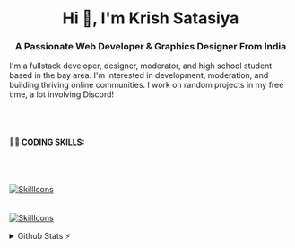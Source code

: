 <h1 align="center">Hi 👋, I'm Krish Satasiya</h1>
<h3 align="center">A Passionate Web Developer & Graphics Designer From India</h3>

I'm a fullstack developer, designer, moderator, and high school student based in the bay area. I'm interested in development, moderation, and building thriving online communities. I work on random projects in my free time, a lot involving Discord!

<br></br>
<div>
  <h4>👩‍💻 CODING SKILLS:</h4>
</div>
<br></br>

[![SkillIcons](https://skillicons.dev/icons?i=js,html,css,nodejs,py,tailwind,vue,mongodb,docker,aws,gcp,azure,react,flutter,androidstudio,cpp,c,angular,aws,gcp,bootstrap,css,html,firebase,flutter,git,github,kotlin,mysql,nodejs,npm,react,wordpress)](https://krishsatasiya.netlify.app/)<br/>
<br></br>
[![SkillIcons](https://skillicons.dev/icons?i=figma,ae,blender,ai,ps,pr,xd)](https://krishsatasiya.netlify.app/)<br/>

<details>
  <summary>Github Stats ⚡</summary>
  
  <a href="#">![Github stats](https://github-readme-stats.vercel.app/api?username=mrkrishsatasiya&theme=blueberry&count_private=true&hide_border=true&line_height=20)</a>
  <a href="#">![Top Langs](https://github-readme-stats.vercel.app/api/top-langs/?username=mrkrishsatasiya&layout=compact&theme=blueberry&count_private=true&hide_border=true)</a>
</details>

